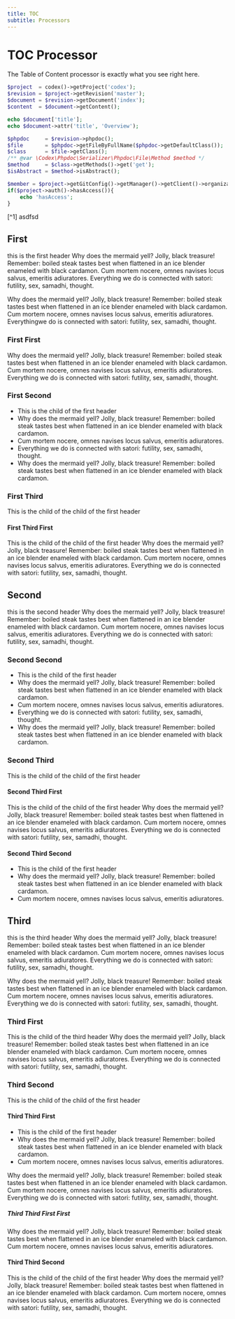 ```yaml
---
title: TOC 
subtitle: Processors
---
```


# TOC Processor
The Table of Content processor is exactly what you see right here.

```php
$project  = codex()->getProject('codex');
$revision = $project->getRevision('master');
$document = $revision->getDocument('index');
$content  = $document->getContent();

echo $document['title'];
echo $document->attr('title', 'Overview');

$phpdoc     = $revision->phpdoc();
$file       = $phpdoc->getFileByFullName($phpdoc->getDefaultClass());
$class      = $file->getClass();
/** @var \Codex\Phpdoc\Serializer\Phpdoc\File\Method $method */
$method     = $class->getMethods()->get('get');
$isAbstract = $method->isAbstract();

$member = $project->getGitConfig()->getManager()->getClient()->organizations()->members()->member('org', 'user');
if($project->auth()->hasAccess()){
    echo 'hasAccess';
}
```

[^1] asdfsd

## First 
this is the first header
Why does the mermaid yell? Jolly, black treasure! Remember: boiled steak tastes best when flattened in an ice blender enameled with black cardamon.
Cum mortem nocere, omnes navises locus salvus, emeritis adiuratores.
Everything we do is connected with satori: futility, sex, samadhi, thought.

Why does the mermaid yell? Jolly, black treasure! Remember: boiled steak tastes best when flattened in an ice blender enameled with black cardamon.
Cum mortem nocere, omnes navises locus salvus, emeritis adiuratores.
Everythingwe do is connected with satori: futility, sex, samadhi, thought.

### First First
Why does the mermaid yell? Jolly, black treasure! Remember: boiled steak tastes best when flattened in an ice blender enameled with black cardamon.
Cum mortem nocere, omnes navises locus salvus, emeritis adiuratores.
Everything we do is connected with satori: futility, sex, samadhi, thought.

### First Second
- This is the child of the first header 
- Why does the mermaid yell? Jolly, black treasure! Remember: boiled steak tastes best when flattened in an ice blender enameled with black cardamon.
- Cum mortem nocere, omnes navises locus salvus, emeritis adiuratores.
- Everything we do is connected with satori: futility, sex, samadhi, thought.
- Why does the mermaid yell? Jolly, black treasure! Remember: boiled steak tastes best when flattened in an ice blender enameled with black cardamon.

### First Third
This is the child of the child of the first header

#### First Third First
This is the child of the child of the first header
Why does the mermaid yell? Jolly, black treasure! Remember: boiled steak tastes best when flattened in an ice blender enameled with black cardamon.
Cum mortem nocere, omnes navises locus salvus, emeritis adiuratores.
Everything we do is connected with satori: futility, sex, samadhi, thought.


## Second
this is the second header
Why does the mermaid yell? Jolly, black treasure! Remember: boiled steak tastes best when flattened in an ice blender enameled with black cardamon.
Cum mortem nocere, omnes navises locus salvus, emeritis adiuratores.
Everything we do is connected with satori: futility, sex, samadhi, thought.

### Second Second
- This is the child of the first header 
- Why does the mermaid yell? Jolly, black treasure! Remember: boiled steak tastes best when flattened in an ice blender enameled with black cardamon.
- Cum mortem nocere, omnes navises locus salvus, emeritis adiuratores.
- Everything we do is connected with satori: futility, sex, samadhi, thought.
- Why does the mermaid yell? Jolly, black treasure! Remember: boiled steak tastes best when flattened in an ice blender enameled with black cardamon.

### Second Third
This is the child of the child of the first header

#### Second Third First
This is the child of the child of the first header
Why does the mermaid yell? Jolly, black treasure! Remember: boiled steak tastes best when flattened in an ice blender enameled with black cardamon.
Cum mortem nocere, omnes navises locus salvus, emeritis adiuratores.
Everything we do is connected with satori: futility, sex, samadhi, thought.

#### Second Third Second
- This is the child of the first header 
- Why does the mermaid yell? Jolly, black treasure! Remember: boiled steak tastes best when flattened in an ice blender enameled with black cardamon.
- Cum mortem nocere, omnes navises locus salvus, emeritis adiuratores.


## Third
this is the third header 
Why does the mermaid yell? Jolly, black treasure! Remember: boiled steak tastes best when flattened in an ice blender enameled with black cardamon.
Cum mortem nocere, omnes navises locus salvus, emeritis adiuratores.
Everything we do is connected with satori: futility, sex, samadhi, thought.

Why does the mermaid yell? Jolly, black treasure! Remember: boiled steak tastes best when flattened in an ice blender enameled with black cardamon.
Cum mortem nocere, omnes navises locus salvus, emeritis adiuratores.
Everything we do is connected with satori: futility, sex, samadhi, thought.

### Third First
This is the child of the third header 
Why does the mermaid yell? Jolly, black treasure! Remember: boiled steak tastes best when flattened in an ice blender enameled with black cardamon.
Cum mortem nocere, omnes navises locus salvus, emeritis adiuratores.
Everything we do is connected with satori: futility, sex, samadhi, thought.

### Third Second 
This is the child of the child of the first header

#### Third Third First
- This is the child of the first header 
- Why does the mermaid yell? Jolly, black treasure! Remember: boiled steak tastes best when flattened in an ice blender enameled with black cardamon.
- Cum mortem nocere, omnes navises locus salvus, emeritis adiuratores.

Why does the mermaid yell? Jolly, black treasure! Remember: boiled steak tastes best when flattened in an ice blender enameled with black cardamon.
Cum mortem nocere, omnes navises locus salvus, emeritis adiuratores.
Everything we do is connected with satori: futility, sex, samadhi, thought.


##### Third Third First First
Why does the mermaid yell? Jolly, black treasure! Remember: boiled steak tastes best when flattened in an ice blender enameled with black cardamon.
Cum mortem nocere, omnes navises locus salvus, emeritis adiuratores.

#### Third Third Second
This is the child of the child of the first header
Why does the mermaid yell? Jolly, black treasure! Remember: boiled steak tastes best when flattened in an ice blender enameled with black cardamon.
Cum mortem nocere, omnes navises locus salvus, emeritis adiuratores.
Everything we do is connected with satori: futility, sex, samadhi, thought.
